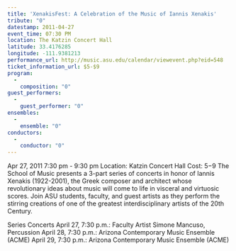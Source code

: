 ```yaml
---
title: 'XenakisFest: A Celebration of the Music of Iannis Xenakis'
tribute: "0"
datestamp: 2011-04-27
event_time: 07:30 PM
location: The Katzin Concert Hall
latitude: 33.4176285
longitude: -111.9381213
performance_url: http://music.asu.edu/calendar/viewevent.php?eid=548
ticket_information_url: $5-$9
program: 
  -
    composition: "0"
guest_performers: 
  -
    guest_performer: "0"
ensembles: 
  -
    ensemble: "0"
conductors: 
  -
    conductor: "0"
---
```

Apr 27, 2011
7:30 pm - 9:30 pm
Location: Katzin Concert Hall
Cost: $5-$9
The School of Music presents a 3-part series of concerts in honor of Iannis Xenakis (1922-2001), the Greek composer and architect whose revolutionary ideas about music will come to life in visceral and virtuosic scores. Join ASU students, faculty, and guest artists as they perform the stirring creations of one of the greatest interdisciplinary artists of the 20th Century.

Series Concerts
April 27, 7:30 p.m.: Faculty Artist Simone Mancuso, Percussion
April 28, 7:30 p.m.: Arizona Contemporary Music Ensemble (ACME)
April 29, 7:30 p.m.: Arizona Contemporary Music Ensemble (ACME)